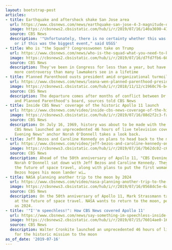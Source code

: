 ```yaml
---
layout: bootstrap-post
articles:
- title: Earthquake and aftershock shake San Jose area
  url: https://www.cbsnews.com/news/earthquake-san-jose-4-3-magnitude-quake-and-aftershock-shake-california-today-2019-07-16/
  image: https://cbsnews2.cbsistatic.com/hub/i/r/2019/07/16/140a3690-41ff-491d-a881-ca9a7f03d91f/thumbnail/1200x630/008b0ca89ed3a6d89298d9106e00e00c/bay-area-earthquake-2019-07-16.png
  source: CBS News
  description: '"Unfortunately, there is no certainty whether this was the foreshock
    or if this was the biggest event," said USGS'
- title: Who is "the Squad"? Congresswomen take on Trump
  url: https://www.cbsnews.com/news/who-is-the-squad-what-you-need-to-know-about-aoc-ocasio-cortez-omar-tlaib-pressley/
  image: https://cbsnews2.cbsistatic.com/hub/i/r/2019/07/16/d7fd7fb6-6061-4fd9-994a-e8ec81cd585e/thumbnail/1200x630g7/9daf3383e4f8a68f4f71b9b00ab6d882/squad-interview.jpg
  source: CBS News
  description: They've been in Congress for less than a year, but have already attracted
    more controversy than many lawmakers see in a lifetime
- title: Planned Parenthood ousts president amid organizational turmoil
  url: https://www.cbsnews.com/news/leana-wen-planned-parenthood-president-removed-from-position-today-live-updates-2019-07-16/
  image: https://cbsnews1.cbsistatic.com/hub/i/r/2018/11/12/c1960c76-b489-4834-933c-a0e7e14320b0/thumbnail/1200x630/5fba33700c68c21068b623a79c897b7c/wen.jpg
  source: CBS News
  description: The departure comes after months of conflict between Dr. Leana Wen
    and Planned Parenthood's board, sources told CBS News
- title: Inside CBS News' coverage of the historic Apollo 11 launch
  url: https://www.cbsnews.com/video/inside-cbs-news-coverage-of-the-historic-apollo-11-launch/
  image: https://cbsnews3.cbsistatic.com/hub/i/r/2019/07/16/88d2f2c3-faef-4a67-bf9b-e2be7c4b6d36/thumbnail/1200x630/ee5a87d962f6a9dbd4fcc63656b021b5/0716-en-apollo11-extended-1892812-640x360.jpg
  source: CBS News
  description: On July 16, 1969, history was about to be made with the Apollo 11 launch.
    CBS News launched an unprecedented 46 hours of live television coverage. "CBS
    Evening News" anchor Norah O'Donnell takes a look back.
- title: Jeff Bezos and Caroline Kennedy on plans to head back to the moon
  url: https://www.cbsnews.com/video/jeff-bezos-and-caroline-kennedy-on-plans-to-head-back-to-the-moon/
  image: https://cbsnews3.cbsistatic.com/hub/i/r/2019/07/16/7b62dc02-c6d4-42d1-865a-21b2cce49a96/thumbnail/1200x630/fbf0dc33c71fe3cb69eef2937f7fb502/0716-en-bezosinterview-odonnell-1892790-640x360.jpg
  source: CBS News
  description: Ahead of the 50th anniversary of Apollo 11, "CBS Evening News" anchor
    Norah O'Donnell sat down with Jeff Bezos and Caroline Kennedy. They discussed
    the future of space travel, along with plans to put the first woman on the moon.
    Bezos hopes his moon lander wi…
- title: NASA planning another trip to the moon by 2024
  url: https://www.cbsnews.com/video/nasa-planning-another-trip-to-the-moon-by-2024/
  image: https://cbsnews3.cbsistatic.com/hub/i/r/2019/07/16/0568dc5e-6a12-41e2-8021-c81c17bdcab8/thumbnail/1200x630/bf9d488623b515beefd88b5017632e1c/0716-en-apollonewsday-strassmann-1892786-640x360.jpg
  source: CBS News
  description: On the 50th anniversary of Apollo 11, Mark Strassmann takes a look
    at the future of space travel. NASA wants to return to the moon, possibly as early
    as 2024.
- title: '"I''m speechless!": How CBS News covered Apollo 11'
  url: https://www.cbsnews.com/news/say-something-im-speechless-inside-the-cbs-news-coverage-of-apollo-11/
  image: https://cbsnews2.cbsistatic.com/hub/i/r/2019/07/15/76014ae0-1603-42ff-bdc6-d9d0c0996b5d/thumbnail/1200x630/71361d3bec6b5ea8312f001543e08834/cronkite-apollo-11-launch-day-coverage-frame-223998.jpg
  source: CBS News
  description: Walter Cronkite launched an unprecedented 46 hours of live television
    for the historic mission to the moon
as_of_date: '2019-07-16'
---
```


